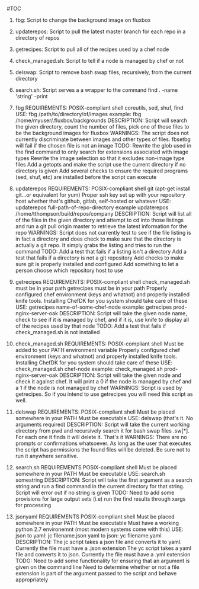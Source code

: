#TOC

1. fbg: Script to change the background image on fluxbox
2. updaterepos: Script to pull the latest master branch for each repo in a directory of repos
3. getrecipes: Script to pull all of the recipes used by a chef node
4. check_managed.sh: Script to tell if a node is managed by chef or not
5. delswap: Script to remove bash swap files, recursively, from the current directory
6. search.sh: Script serves a a wrapper to the command find . -name 'string' -print

1. fbg
 REQUIREMENTS:
  POSIX-compliant shell
  coreutils, sed, shuf, find
 USE:
  fbg /path/to/directory/of/images
  example: fbg /home/myuser/.fluxbox/backgrounds
 DESCRIPTION:
  Script will search the given directory, count the number of files, pick one of those files to be the background images for fluxbox
 WARNINGS:
  The script does not currently discriminate between images and other types of files. fbsetbg will fail if the chosen file is not an image
 TODO:
  Rewrite the glob used in the find command to only search for extensions associated with image types
  Rewrite the image selection so that it excludes non-image type files
  Add a getopts and make the script use the current directory if no directory is given
  Add several checks to ensure the required programs (sed, shuf, etc) are installed before the script can execute

2. updaterepos
    REQUIREMENTS:
        POSIX-compliant shell
        git (apt-get install git...or equivalent for yum)
        Proper ssh key set up with your repository host whether that's github, gitlab, self-hosted or whatever
    USE:
        updaterepos full-path-of-repo-directory
        example updaterepos /home/tthompson/build/repos/company
    DESCRIPTION:
        Script will list all of the files in the given directory and attempt to cd into those listings and run a git pull origin master to retrieve the latest information for the repo
    WARNINGS:
        Script does not currently test to see if the file listing is in fact a directory and does check to make sure that the directory is actually a git repo. It simply grabs the listing and tries to run the command
    TODO:
        Add a test that fails if a listing isn't a directory
        Add a test that fails if a directory is not a git repository
        Add checks to make sure git is properly installed and configured
        Add something to let a person choose which repository host to use

3. getrecipes
    REQUIREMENTS:
        POSIX-compliant shell
        check_managed.sh must be in your path
        getrecipes must be in your path
        Properly configured chef environment (keys and whatnot) and properly installed knife tools. Installing ChefDK for you system should take care of these
    USE:
        getrecipes name-of-some-chef-node
        example: getrecipes prod-nginx-server-oak
    DESCRIPTION:
        Script will take the given node name, check to see if it is managed by chef, and if it is, use knife to display all of the recipes used by that node
    TODO:
        Add a test that fails if check_managed.sh is not installed


4. check_managed.sh
    REQUIREMENTS:
        POSIX-compliant shell
        Must be added to your PATH environment variable
        Properly configured chef environment (keys and whatnot) and properly installed knife tools. Installing ChefDK for you system should take care of these
    USE:
        check_managed.sh chef-node
        example: check_managed.sh prod-nginx-server-oak
    DESCRIPTION:
        Script will take the given node and check it against chef. It will print a 0 if the node is managed by chef and a 1 if the node is not managed by chef
    WARNINGS:
        Script is used by getrecipes. So if you intend to use getrecipes you will need this script as well.

5. delswap
    REQUIREMENTS:
        POSIX-compliant shell
        Must be placed somewhere in your PATH
        Must be executable
    USE:
        delswap (that's it. No arguments required)
    DESCRIPTION:
        Script will take the current working directory from pwd and recursively search it for bash swap files .sw[*]. For each one it finds it will delete it. That's it
    WARNINGS:
        There are no prompts or confirmations whatsoever. As long as the user that executes the script has permissions the found files will be deleted. Be sure not to run it anywhere sensitive.

6. search.sh
    REQUIREMENTS
        POSIX-compliant shell
        Must be placed somewhere in your PATH
        Must be executable
    USE: search.sh somestring
    DESCRIPTION:
        Script will take the first argument as a search string and run a find command in the current directory for that string. Script will error out if no string is given
    TODO:
        Need to add some provisions for large output sets (i.e) run the find results through xargs for processing

7. jsonyaml
    REQUIREMENTS
        POSIX-compliant shell
        Must be placed somewhere in your PATH
        Must be executable
        Must have a working python 2.7 environemnt (most modern systems come with this)
    USE: 
        json to yaml: jc filename.json
        yaml to json: yc filename.yaml
    DESCRIPTION:
        The jc script takes a json file and converts it to yaml. Currently the file must have a .json extension
        The yc script takes a yaml file and converts it to json. Currently the file must have a .yml extension
    TODO:
        Need to add some functionality for ensuring that an argument is given on the command line
        Need to determine whether or not a file extension is part of the argument passed to the script and behave appropriately
